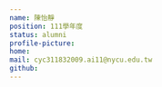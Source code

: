 ```yaml
---
name: 陳怡靜
position: 111學年度
status: alumni
profile-picture:
home:
mail: cyc311832009.ai11@nycu.edu.tw
github:
---
```

